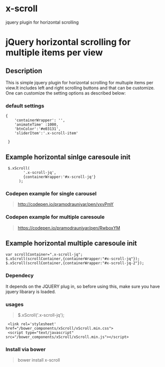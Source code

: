 # x-scroll
jquery plugin for horizontal scrolling

# jQuery horizontal scrolling for multiple items per view

## Description 

This is simple jquery plugin for horizontal scrolling for multuple items per view.It includes left and right scrolling buttons and that can be customize. One can customize the setting options as described below:

### default settings

    {
        'containerWrapper': '',
        'animateTime' :1000,
        'btnColor':'#e03131',
        'sliderItem':'.x-scroll-item'
   
     }
  		
## Example horizontal sinlge caresoule init
	 $.xScroll(
		    '.x-scroll-jq',
		    {containerWrapper:'#x-scroll-jq'}
		  );
	

### Codepen example for single carousel 
> http://codepen.io/pramodrauniyar/pen/vxvPmY

### Codepen example for multiple caresoule 
> https://codepen.io/pramodrauniyar/pen/RwboxYM

## Example horizontal multiple caresoule init

	var scrollContainer=".x-scroll-jq";
	$.xScroll(scrollContainer,{containerWrapper:"#x-scroll-jq"});
	$.xScroll(scrollContainer,{containerWrapper:"#x-scroll-jq-2"});

### Dependecy
It depends on the JQUERY plug in, so before using this, make sure you have jquery libarary is loaded. 

### usages
> $.xScroll('.x-scroll-jq');

	 <link rel='stylesheet' href="/bower_components/xScroll/xScroll.min.css">
	 <script type="text/javascript" src="/bower_components/xScroll/xScroll.min.js"></script>

### Install via bower
> bower install x-scroll 


